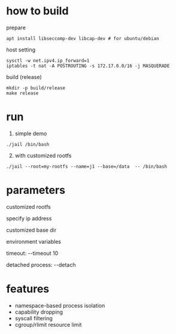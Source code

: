 # how to build

prepare
```
apt install libseccomp-dev libcap-dev # for ubuntu/debian
```

host setting
```
sysctl -w net.ipv4.ip_forward=1
iptables -t nat -A POSTROUTING -s 172.17.0.0/16 -j MASQUERADE
```

build (release)
```
mkdir -p build/release
make release
```

# run

1. simple demo
```
./jail /bin/bash
```

2. with customized rootfs
```
./jail --root=my-rootfs --name=j1 --base=/data  -- /bin/bash
```


# parameters

customized rootfs

specify ip address

customized base dir

environment variables

timeout: --timeout 10

detached process: --detach

# features
- namespace-based process isolation
- capability dropping
- syscall filtering
- cgroup/rlimit resource limit


